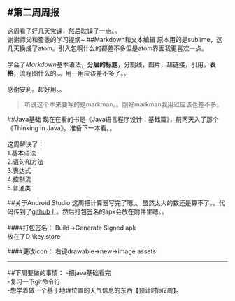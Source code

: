 #第二周周报
-------
这周看了好几天党课，然后耽误了一点。。<br>
谢谢师父和蜀黍的学习提纲~
##Markdown和文本编辑
  原本用的是sublime，这几天换成了atom。引入包啊什么的都差不多但是atom界面我更喜欢一点。<br>  
  学会了*Markdown*基本语法，**分层的标题**，分割线，图片，超链接，引用，**表格**，流程图什么的。。用一用应该差不多了。。<br>  
  感谢安利。超好用。。
  >听说这个本来要写的是markman。。刚好markman我用过应该也差不多。

##Java基础
现在在看的书是《Java语言程序设计：基础篇》，前两天入了那个《Thinking in Java》。准备下一本看。。<br><br>
这周解决了：<br>
1.基本语法<br>
2.语句和方法<br>
3.表达式<br>
4.控制流<br>
5.普通类


##关于Android Studio
这周把计算器写完了嗯。。虽然太大的数还是算不了。。代码传到了[github](https://github.com/kikooo/Android_Attempt/tree/master/SecondAttempt)上。然后打包签名的apk会放在附件里嗯。。<br>  
####打包签名：
Build->Generate Signed apk <br>
放在了D:\\key.store <br>

####更改icon：
右键drawable->new->image assets

------
##下周要做的事情：
-把java基础看完<br>
-复习一下git命令行<br>
-想学着做一个基于地理位置的天气信息的东西【预计时间2周】。
